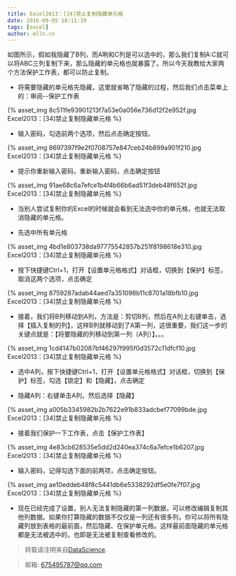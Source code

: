 ```yaml
---
title: Excel2013：[34]禁止复制隐藏单元格
date: 2016-09-05 18:11:19
tags: [excel]
author: mlln.cn
---
```

如图所示，假如我隐藏了B列，而A咧和C列是可以选中的，那么我们复制A:C就可以将ABC三列复制下来，那么隐藏的单元格也就暴露了。所以今天我教给大家两个方法保护工作表，都可以防止复制。

- 将需要隐藏的单元格先隐藏，这里就省略了隐藏的过程，然后我们点击菜单上的：审阅--保护工作表

{% asset_img 8c511fe93901213f7a53e0a056e736d12f2e952f.jpg Excel2013：[34]禁止复制隐藏单元格 %}

- 输入密码，勾选前两个选项，然后点击确定按钮。

{% asset_img 8697397f9e2f0708757e847ceb24b899a901f210.jpg Excel2013：[34]禁止复制隐藏单元格 %}

- 提示你重新输入密码，重新输入密码，点击确定按钮

{% asset_img 91ae68c6a7efce1b4f4b66b6ad51f3deb48f652f.jpg Excel2013：[34]禁止复制隐藏单元格 %}

- 当别人尝试复制你的Excel的时候就会看到无法选中你的单元格，也就无法取消隐藏的单元格。

- 先选中所有单元格

{% asset_img 4bd1e803738da97775542857b251f8198618e310.jpg Excel2013：[34]禁止复制隐藏单元格 %}

- 按下快捷键Ctrl+1，打开【设置单元格格式】对话框，切换到【保护】标签，取消这两个选项，点击确定

{% asset_img 8759287adab44aed7a351098b11c8701a18bfb10.jpg Excel2013：[34]禁止复制隐藏单元格 %}

- 接着，我们将B列移动到A列，方法是：剪切B列，然后在A列上右键单击，选择【插入复制的列】，这样B列就移动到了A第一列，这很重要，我们这一步的关键点就是：【将要隐藏的列移动到第一列（A列）】。。。

{% asset_img 1cd4147b02087bf46297f995f0d3572c11dfcf10.jpg Excel2013：[34]禁止复制隐藏单元格 %}

- 选中A列，按下快捷键Ctrl+1，打开【设置单元格格式】对话框，切换到【保护】标签，勾选【锁定】和【隐藏】，点击确定

- 隐藏A列：右键单击A列，然后选择【隐藏】

{% asset_img a005b3345982b2b7622e91b833adcbef77099bde.jpg Excel2013：[34]禁止复制隐藏单元格 %}

- 接着我们保护一下工作表，点击【保护工作表】

{% asset_img 4e83cb628535e5dd2d240ea374c6a7efce1b6207.jpg Excel2013：[34]禁止复制隐藏单元格 %}

- 输入密码，记得勾选下面的前两项，点击确定按钮。

{% asset_img ae10eddeb48f8c5441db6e5338292df5e0fe7f07.jpg Excel2013：[34]禁止复制隐藏单元格 %}

- 现在已经完成了设置，别人无法复制隐藏的第一列数据，可以修改编辑复制其他列数据。如果你打算隐藏的数据不仅仅是一列还有很多列，你可以将所有隐藏列放到表格的最前面，然后隐藏、在保护单元格。这样最前面隐藏的单元格都是无法被选中的，也即是无法被复制查看修改的。

> 转载请注明来自[DataScience](http://mlln.cn).

> 邮箱: 675495787@qq.com 
